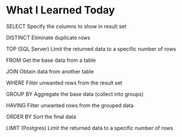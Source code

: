 # What I Learned Today


SELECT Specify the columns to show in result set

DISTINCT Eliminate duplicate rows

TOP (SQL Server) Limit the returned data to a specific number of rows

FROM Get the base data from a table

JOIN Obtain data from another table

WHERE Filter unwanted rows from the result set

GROUP BY Aggregate the base data (collect into groups)

HAVING Filter unwanted rows from the grouped data

ORDER BY Sort the final data

LIMIT (Postgres) Limit the returned data to a specific number of rows



